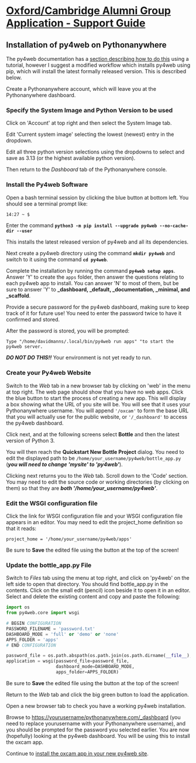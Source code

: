 # [Oxford/Cambridge Alumni Group Application - Support Guide](support.md)

## Installation of py4web on Pythonanywhere

The py4web documentation has a [section describing how to do this](https://py4web.com/_documentation/static/en/chapter-03.html#deployment-on-pythonanywhere-com) using a tutorial, however I suggest a modified workflow which installs py4web using pip, which will install the latest formally released version. This is described below.

Create a Pythonanywhere account, which will leave you at the Pythonanywhere dashboard.

### Specify the System Image and Python Version to be used

Click on 'Account' at top right and then select the System Image tab.

Edit 'Current system image' selecting the lowest (newest) entry in the dropdown.

Edit all three python version selections using the dropdowns to select and save as 3.13 (or the highest available python version).

Then return to the *Dashboard* tab of the Pythonanywhere console.

### Install the Py4web Software

Open a bash terminal session by clicking the blue button at bottom left. You should see a terminal prompt like:

```bash
14:27 ~ $
```

Enter the command **`python3 -m pip install --upgrade py4web --no-cache-dir --user`**

This installs the latest released version of py4web and all its dependencies.

Next create a py4web directory using the command **`mkdir py4web`** and switch to it using the command **`cd py4web`**.

Complete the installation by running the command **`py4web setup apps`**. Answer 'Y' to create the `apps` folder, then answer the questions relating to each py4web app to install. You can answer 'N' to most of them, but be sure to answer 'Y' to **_dashboard, _default, _documentation, _minimal, and _scaffold**.

Provide a secure password for the py4web dashboard, making sure to keep track of it for future use! You need to enter the password twice to have it confirmed and stored.

After the password is stored, you will be prompted:

`Type "/home/davidmanns/.local/bin/py4web run apps" "to start the py4web server.`

***DO NOT DO THIS!!*** Your environment is not yet ready to run.

### Create your Py4web Website

Switch to the *Web* tab in a new browser tab by clicking on 'web' in the menu at top right. The web page should show that you have no web apps. Click the blue button to start the process of creating a new app. This will display a box showing what the URL of you site will be. You will see that it uses your Pythonanywhere username. You will append `'/oxcam'` to form the base URL that you will actually use for the public website, or `'/_dashboard'` to access the py4web dashboard.

Click next, and at the following screens select **Bottle** and then the latest version of Python 3.

You will then reach the **Quickstart New Bottle Project** dialog. You need to edit the displayed path to be `/home/your_username/py4web/bottle_app.py` (***you will need to change 'mysite' to 'py4web'***).

Clicking next returns you to the *Web* tab. Scroll down to the 'Code' section. You may need to edit the source code or working directories (by clicking on them) so that they are ***both '/home/your_username/py4web'***.

### Edit the WSGI configuration file

Click the link for WSGI configuration file and your WSGI configuration file appears in an editor. You may need to edit the project_home definition so that it reads:

`project_home = '/home/your_username/py4web/apps'`

Be sure to **Save** the edited file using the button at the top of the screen!

### Update the bottle_app.py File

Switch to *Files* tab using the menu at top right, and click on 'py4web' on the left side to open that directory. You should find bottle_app.py in the contents. Click on the small edit (pencil) icon beside it to open it in an editor. Select and delete the existing content and copy and paste the following:

```python
import os
from py4web.core import wsgi

# BEGIN CONFIGURATION
PASSWORD_FILENAME = 'password.txt'
DASHBOARD_MODE = 'full' or 'demo' or 'none'
APPS_FOLDER = 'apps'
# END CONFIGURATION

password_file = os.path.abspath(os.path.join(os.path.dirname(__file__), PASSWORD_FILENAME))
application = wsgi(password_file=password_file, 
                   dashboard_mode=DASHBOARD_MODE,
                   apps_folder=APPS_FOLDER)
```

Be sure to **Save** the edited file using the button at the top of the screen!

Return to the *Web* tab and click the big green button to load the application.

Open a new browser tab to check you have a working py4web installation.

Browse to [https://yourusername/pythonanywhere.com/_dashboard](https://yourusername/pythonanywhere.com/_dashboard) (you need to replace yourusername with your Pythonanywhere username), and you should be prompted for the password you selected earlier. You are now (hopefully) looking at the py4web dashboard. You will be using this to install the oxcam app.

Continue to [install the oxcam app in your new py4web site](install#find-the-latest-version-of-the-oxcam-software).
